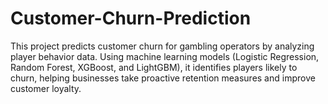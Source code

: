 # Customer-Churn-Prediction
This project predicts customer churn for gambling operators by analyzing player behavior data. Using machine learning models (Logistic Regression, Random Forest, XGBoost, and LightGBM), it identifies players likely to churn, helping businesses take proactive retention measures and improve customer loyalty.
